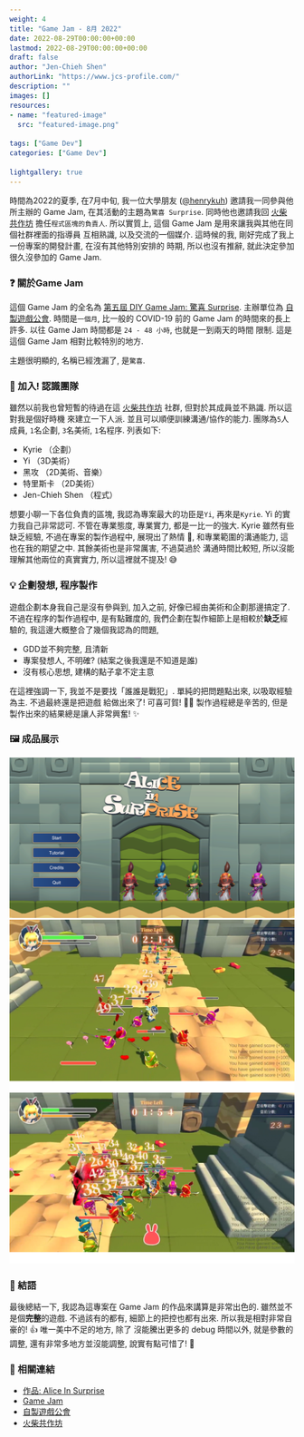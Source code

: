 ```yaml
---
weight: 4
title: "Game Jam - 8月 2022"
date: 2022-08-29T00:00:00+00:00
lastmod: 2022-08-29T00:00:00+00:00
draft: false
author: "Jen-Chieh Shen"
authorLink: "https://www.jcs-profile.com/"
description: ""
images: []
resources:
- name: "featured-image"
  src: "featured-image.png"

tags: ["Game Dev"]
categories: ["Game Dev"]

lightgallery: true
---
```


時間為2022的夏季, 在7月中旬, 我一位大學朋友 ([@henrykuh](https://github.com/henrykuh))
邀請我一同參與他所主辦的 Game Jam, 在其活動的主題為`驚喜 Surprise`. 同時他也邀請我回 [火柴共作坊](https://github.com/MatchWorkshop)
擔任`程式區塊的負責人`. 所以實質上, 這個 Game Jam 是用來讓我與其他在同個社群裡面的指導員
互相熟識, 以及交流的一個媒介. 這時候的我, 剛好完成了我上一份專案的開發計畫, 在沒有其他特別安排的
時期, 所以也沒有推辭, 就此決定參加很久沒參加的 Game Jam.

<!-- more -->

### ❓ 關於Game Jam

這個 Game Jam 的全名為 [第五屆 DIY Game Jam: 驚喜 Surprise](https://itch.io/jam/20220829).
主辦單位為 [自製遊戲公會](https://diygm2021.weebly.com/). 時間是`一個月`, 比一般的 COVID-19
前的 Game Jam 的時間來的長上許多. 以往 Game Jam 時間都是 `24 - 48 小時`, 也就是一到兩天的時間
限制. 這是這個 Game Jam 相對比較特別的地方.

主題很明顯的, 名稱已經洩漏了, 是`驚喜`.

### 🔰 加入! 認識團隊

雖然以前我也曾短暫的待過在這 [火柴共作坊]() 社群, 但對於其成員並不熟識. 所以這對我是個好時機
來建立一下人派. 並且可以順便訓練溝通/協作的能力. 團隊為`5`人成員, `1`名企劃, `3`名美術,
`1`名程序. 列表如下:

- Kyrie （企劃）
- Yi （3D美術）
- 黑攻 （2D美術、音樂）
- 特里斯卡 （2D美術）
- Jen-Chieh Shen （程式）

想要小聊一下各位負責的區塊, 我認為專案最大的功臣是`Yi`, 再來是`Kyrie`. Yi 的實力我自己非常認可.
不管在專業態度, 專業實力, 都是一比一的強大. Kyrie 雖然有些缺乏經驗, 不過在專案的製作過程中,
展現出了熱情 💯, 和專業範圍的溝通能力, 這也在我的期望之中. 其餘美術也是非常厲害, 不過莫過於
溝通時間比較短, 所以沒能理解其他兩位的真實實力, 所以這裡就不提及! 😅

### 💡 企劃發想, 程序製作

遊戲企劃本身我自己是沒有參與到, 加入之前, 好像已經由美術和企劃那邊搞定了. 不過在程序的製作過程中,
是有點難度的, 我們企劃在製作細節上是相較於**缺乏**經驗的, 我這邊大概整合了幾個我認為的問題,

- GDD並不夠完整, 且清新
- 專案發想人, 不明確? (結案之後我還是不知道是誰)
- 沒有核心思想, 建構的點子拿不定主意

在這裡強調一下, 我並不是要找「誰誰是戰犯」. 單純的把問題點出來, 以吸取經驗為主. 不過最終還是把遊戲
給做出來了! 可喜可賀! 🎉🎊 製作過程總是辛苦的, 但是製作出來的結果總是讓人非常興奮! ✨

### 🖼️ 成品展示

<img src="./1.png">
<img src="./2.png">
<img src="./3.png">

### 💬 結語

最後總結一下, 我認為這專案在 Game Jam 的作品來講算是非常出色的. 雖然並不是個**完整**的遊戲.
不過該有的都有, 細節上的把控也都有出來. 所以我是相對非常自豪的! 👍 唯一美中不足的地方, 除了
沒能騰出更多的 debug 時間以外, 就是參數的調整, 還有非常多地方並沒能調整, 說實有點可惜了! 🙏

### 🔗 相關連結

- [作品: Alice In Surprise](https://kuhhenry.itch.io/alice-in-surprise)
- [Game Jam](https://itch.io/jam/2022082)
- [自製遊戲公會](https://diygm2021.weebly.com/)
- [火柴共作坊](https://github.com/MatchWorkshop)
